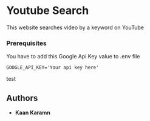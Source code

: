 # Youtube Search
This website searches video by a keyword on YouTube
### Prerequisites
You have to add this Google Api Key value to .env file 
```
GOOGLE_API_KEY='Your api key here'
```

test 
## Authors
* **Kaan Karamn**
